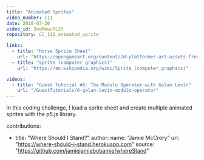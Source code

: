 ```yaml
---
title: "Animated Sprites"
video_number: 111
date: 2018-07-30
video_id: 3noMeuufLZY
repository: CC_111_animated_sprite

links:
  - title: "Horse Sprite Sheet"
    url: "https://opengameart.org/content/2d-platformer-art-assets-from-horse-of-spring"
  - title: "Sprite (computer graphics)"
    url: "https://en.wikipedia.org/wiki/Sprite_(computer_graphics)"

videos:
  - title: "Guest Tutorial #6: The Modulo Operator with Golan Levin"
    url: "/GuestTutorials/6-golan-levin-modulo-operator"
---
```


In this coding challenge, I load a sprite sheet and create multiple animated sprites with the p5.js library.


contributions:
  - title: "Where Should I Stand?"
    author:
      name: "Jamie McCrory"
      url: "https://where-should-i-stand.herokuapp.com"
    source: "https://github.com/jamiejamiebobamie/whereStand"
